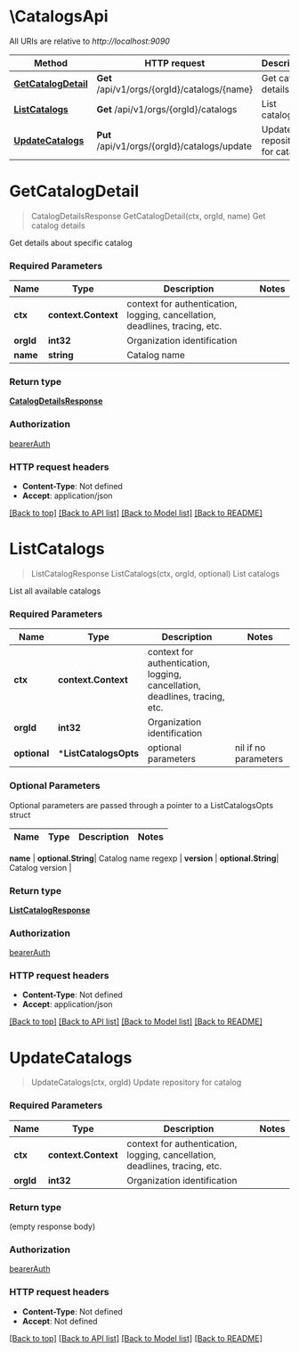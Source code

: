 # \CatalogsApi

All URIs are relative to *http://localhost:9090*

Method | HTTP request | Description
------------- | ------------- | -------------
[**GetCatalogDetail**](CatalogsApi.md#GetCatalogDetail) | **Get** /api/v1/orgs/{orgId}/catalogs/{name} | Get catalog details
[**ListCatalogs**](CatalogsApi.md#ListCatalogs) | **Get** /api/v1/orgs/{orgId}/catalogs | List catalogs
[**UpdateCatalogs**](CatalogsApi.md#UpdateCatalogs) | **Put** /api/v1/orgs/{orgId}/catalogs/update | Update repository for catalog


# **GetCatalogDetail**
> CatalogDetailsResponse GetCatalogDetail(ctx, orgId, name)
Get catalog details

Get details about specific catalog

### Required Parameters

Name | Type | Description  | Notes
------------- | ------------- | ------------- | -------------
 **ctx** | **context.Context** | context for authentication, logging, cancellation, deadlines, tracing, etc.
  **orgId** | **int32**| Organization identification | 
  **name** | **string**| Catalog name | 

### Return type

[**CatalogDetailsResponse**](CatalogDetailsResponse.md)

### Authorization

[bearerAuth](../README.md#bearerAuth)

### HTTP request headers

 - **Content-Type**: Not defined
 - **Accept**: application/json

[[Back to top]](#) [[Back to API list]](../README.md#documentation-for-api-endpoints) [[Back to Model list]](../README.md#documentation-for-models) [[Back to README]](../README.md)

# **ListCatalogs**
> ListCatalogResponse ListCatalogs(ctx, orgId, optional)
List catalogs

List all available catalogs

### Required Parameters

Name | Type | Description  | Notes
------------- | ------------- | ------------- | -------------
 **ctx** | **context.Context** | context for authentication, logging, cancellation, deadlines, tracing, etc.
  **orgId** | **int32**| Organization identification | 
 **optional** | ***ListCatalogsOpts** | optional parameters | nil if no parameters

### Optional Parameters
Optional parameters are passed through a pointer to a ListCatalogsOpts struct

Name | Type | Description  | Notes
------------- | ------------- | ------------- | -------------

 **name** | **optional.String**| Catalog name regexp | 
 **version** | **optional.String**| Catalog version | 

### Return type

[**ListCatalogResponse**](ListCatalogResponse.md)

### Authorization

[bearerAuth](../README.md#bearerAuth)

### HTTP request headers

 - **Content-Type**: Not defined
 - **Accept**: application/json

[[Back to top]](#) [[Back to API list]](../README.md#documentation-for-api-endpoints) [[Back to Model list]](../README.md#documentation-for-models) [[Back to README]](../README.md)

# **UpdateCatalogs**
> UpdateCatalogs(ctx, orgId)
Update repository for catalog

### Required Parameters

Name | Type | Description  | Notes
------------- | ------------- | ------------- | -------------
 **ctx** | **context.Context** | context for authentication, logging, cancellation, deadlines, tracing, etc.
  **orgId** | **int32**| Organization identification | 

### Return type

 (empty response body)

### Authorization

[bearerAuth](../README.md#bearerAuth)

### HTTP request headers

 - **Content-Type**: Not defined
 - **Accept**: Not defined

[[Back to top]](#) [[Back to API list]](../README.md#documentation-for-api-endpoints) [[Back to Model list]](../README.md#documentation-for-models) [[Back to README]](../README.md)

